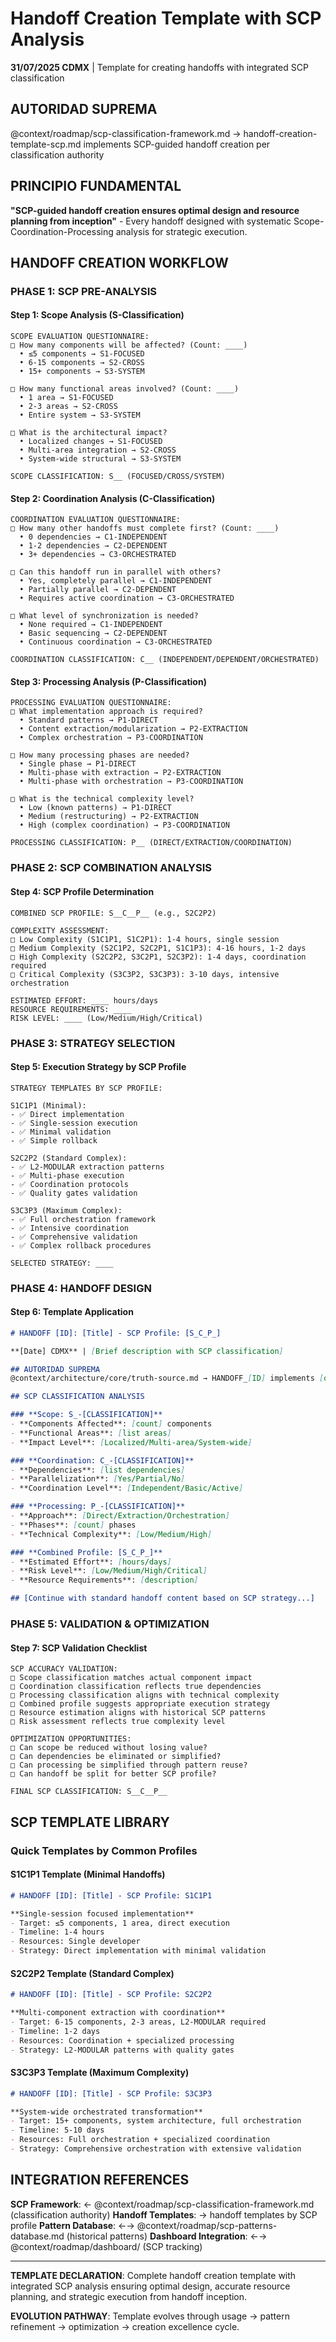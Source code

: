 # Handoff Creation Template with SCP Analysis

**31/07/2025 CDMX** | Template for creating handoffs with integrated SCP classification

## AUTORIDAD SUPREMA
@context/roadmap/scp-classification-framework.md → handoff-creation-template-scp.md implements SCP-guided handoff creation per classification authority

## PRINCIPIO FUNDAMENTAL
**"SCP-guided handoff creation ensures optimal design and resource planning from inception"** - Every handoff designed with systematic Scope-Coordination-Processing analysis for strategic execution.

## HANDOFF CREATION WORKFLOW

### **PHASE 1: SCP PRE-ANALYSIS**

#### **Step 1: Scope Analysis (S-Classification)**
```
SCOPE EVALUATION QUESTIONNAIRE:
□ How many components will be affected? (Count: ____)
  • ≤5 components → S1-FOCUSED
  • 6-15 components → S2-CROSS  
  • 15+ components → S3-SYSTEM

□ How many functional areas involved? (Count: ____)
  • 1 area → S1-FOCUSED
  • 2-3 areas → S2-CROSS
  • Entire system → S3-SYSTEM

□ What is the architectural impact?
  • Localized changes → S1-FOCUSED
  • Multi-area integration → S2-CROSS
  • System-wide structural → S3-SYSTEM

SCOPE CLASSIFICATION: S__ (FOCUSED/CROSS/SYSTEM)
```

#### **Step 2: Coordination Analysis (C-Classification)**
```
COORDINATION EVALUATION QUESTIONNAIRE:
□ How many other handoffs must complete first? (Count: ____)
  • 0 dependencies → C1-INDEPENDENT
  • 1-2 dependencies → C2-DEPENDENT
  • 3+ dependencies → C3-ORCHESTRATED

□ Can this handoff run in parallel with others?
  • Yes, completely parallel → C1-INDEPENDENT
  • Partially parallel → C2-DEPENDENT
  • Requires active coordination → C3-ORCHESTRATED

□ What level of synchronization is needed?
  • None required → C1-INDEPENDENT  
  • Basic sequencing → C2-DEPENDENT
  • Continuous coordination → C3-ORCHESTRATED

COORDINATION CLASSIFICATION: C__ (INDEPENDENT/DEPENDENT/ORCHESTRATED)
```

#### **Step 3: Processing Analysis (P-Classification)**
```
PROCESSING EVALUATION QUESTIONNAIRE:
□ What implementation approach is required?
  • Standard patterns → P1-DIRECT
  • Content extraction/modularization → P2-EXTRACTION
  • Complex orchestration → P3-COORDINATION

□ How many processing phases are needed?
  • Single phase → P1-DIRECT
  • Multi-phase with extraction → P2-EXTRACTION
  • Multi-phase with orchestration → P3-COORDINATION

□ What is the technical complexity level?
  • Low (known patterns) → P1-DIRECT
  • Medium (restructuring) → P2-EXTRACTION
  • High (complex coordination) → P3-COORDINATION

PROCESSING CLASSIFICATION: P__ (DIRECT/EXTRACTION/COORDINATION)
```

### **PHASE 2: SCP COMBINATION ANALYSIS**

#### **Step 4: SCP Profile Determination**
```
COMBINED SCP PROFILE: S__C__P__ (e.g., S2C2P2)

COMPLEXITY ASSESSMENT:
□ Low Complexity (S1C1P1, S1C2P1): 1-4 hours, single session
□ Medium Complexity (S2C1P2, S2C2P1, S1C1P3): 4-16 hours, 1-2 days
□ High Complexity (S2C2P2, S3C2P1, S2C3P2): 1-4 days, coordination required
□ Critical Complexity (S3C3P2, S3C3P3): 3-10 days, intensive orchestration

ESTIMATED EFFORT: ____ hours/days
RESOURCE REQUIREMENTS: ____
RISK LEVEL: ____ (Low/Medium/High/Critical)
```

### **PHASE 3: STRATEGY SELECTION**

#### **Step 5: Execution Strategy by SCP Profile**

```
STRATEGY TEMPLATES BY SCP PROFILE:

S1C1P1 (Minimal): 
- ✅ Direct implementation
- ✅ Single-session execution
- ✅ Minimal validation
- ✅ Simple rollback

S2C2P2 (Standard Complex):
- ✅ L2-MODULAR extraction patterns
- ✅ Multi-phase execution 
- ✅ Coordination protocols
- ✅ Quality gates validation

S3C3P3 (Maximum Complex):
- ✅ Full orchestration framework
- ✅ Intensive coordination
- ✅ Comprehensive validation
- ✅ Complex rollback procedures

SELECTED STRATEGY: ____
```

### **PHASE 4: HANDOFF DESIGN**

#### **Step 6: Template Application**

```markdown
# HANDOFF [ID]: [Title] - SCP Profile: [S_C_P_]

**[Date] CDMX** | [Brief description with SCP classification]

## AUTORIDAD SUPREMA
@context/architecture/core/truth-source.md → HANDOFF_[ID] implements [objective] per [authority]

## SCP CLASSIFICATION ANALYSIS

### **Scope: S_-[CLASSIFICATION]**
- **Components Affected**: [count] components
- **Functional Areas**: [list areas]
- **Impact Level**: [Localized/Multi-area/System-wide]

### **Coordination: C_-[CLASSIFICATION]** 
- **Dependencies**: [list dependencies]
- **Parallelization**: [Yes/Partial/No]
- **Coordination Level**: [Independent/Basic/Active]

### **Processing: P_-[CLASSIFICATION]**
- **Approach**: [Direct/Extraction/Orchestration]
- **Phases**: [count] phases
- **Technical Complexity**: [Low/Medium/High]

### **Combined Profile: [S_C_P_]**
- **Estimated Effort**: [hours/days]
- **Risk Level**: [Low/Medium/High/Critical]
- **Resource Requirements**: [description]

## [Continue with standard handoff content based on SCP strategy...]
```

### **PHASE 5: VALIDATION & OPTIMIZATION**

#### **Step 7: SCP Validation Checklist**
```
SCP ACCURACY VALIDATION:
□ Scope classification matches actual component impact
□ Coordination classification reflects true dependencies  
□ Processing classification aligns with technical complexity
□ Combined profile suggests appropriate execution strategy
□ Resource estimation aligns with historical SCP patterns
□ Risk assessment reflects true complexity level

OPTIMIZATION OPPORTUNITIES:
□ Can scope be reduced without losing value?
□ Can dependencies be eliminated or simplified?
□ Can processing be simplified through pattern reuse?
□ Can handoff be split for better SCP profile?

FINAL SCP CLASSIFICATION: S__C__P__
```

## SCP TEMPLATE LIBRARY

### **Quick Templates by Common Profiles**

#### **S1C1P1 Template** (Minimal Handoffs)
```markdown
# HANDOFF [ID]: [Title] - SCP Profile: S1C1P1

**Single-session focused implementation**
- Target: ≤5 components, 1 area, direct execution
- Timeline: 1-4 hours
- Resources: Single developer
- Strategy: Direct implementation with minimal validation
```

#### **S2C2P2 Template** (Standard Complex)
```markdown  
# HANDOFF [ID]: [Title] - SCP Profile: S2C2P2

**Multi-component extraction with coordination**
- Target: 6-15 components, 2-3 areas, L2-MODULAR required
- Timeline: 1-2 days
- Resources: Coordination + specialized processing
- Strategy: L2-MODULAR patterns with quality gates
```

#### **S3C3P3 Template** (Maximum Complexity)
```markdown
# HANDOFF [ID]: [Title] - SCP Profile: S3C3P3

**System-wide orchestrated transformation**
- Target: 15+ components, system architecture, full orchestration
- Timeline: 5-10 days  
- Resources: Full orchestration + specialized coordination
- Strategy: Comprehensive orchestration with extensive validation
```

## INTEGRATION REFERENCES

**SCP Framework**: ← @context/roadmap/scp-classification-framework.md (classification authority)
**Handoff Templates**: → handoff templates by SCP profile
**Pattern Database**: ←→ @context/roadmap/scp-patterns-database.md (historical patterns)
**Dashboard Integration**: ←→ @context/roadmap/dashboard/ (SCP tracking)

---

**TEMPLATE DECLARATION**: Complete handoff creation template with integrated SCP analysis ensuring optimal design, accurate resource planning, and strategic execution from handoff inception.

**EVOLUTION PATHWAY**: Template evolves through usage → pattern refinement → optimization → creation excellence cycle.